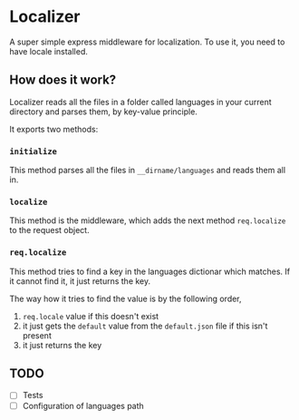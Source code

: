 # Localizer

A super simple express middleware for localization. To use it, you need to have locale installed.

## How does it work?
Localizer reads all the files in a folder called languages in your current directory and parses them, by key-value principle.

It exports two methods:

### `initialize`
This method parses all the files in `__dirname/languages` and reads them all in.

### `localize`
This method is the middleware, which adds the next method `req.localize` to the request object.

### `req.localize`
This method tries to find a key in the languages dictionar which matches. If it cannot find it, it just returns the key.

The way how it tries to find the value is by the following order,

1. `req.locale` value if this doesn't exist
2. it just gets the `default` value from the `default.json` file if this isn't present
3. it just returns the key

## TODO
- [ ] Tests
- [ ] Configuration of languages path